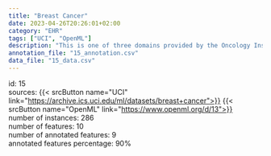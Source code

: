 ```yaml
---
title: "Breast Cancer"
date: 2023-04-26T20:26:01+02:00
category: "EHR"
tags: ["UCI", "OpenML"]
description: "This is one of three domains provided by the Oncology Institute that has repeatedly appeared in the machine learning literature. This data set includes 201 instances of one class and 85 instances of another class. The instances are described by 9 attributes, some of which are linear and some are nominal."
annotation_file: "15_annotation.csv"
data_file: "15_data.csv"
---
```

id: 15 \
sources: {{< srcButton name="UCI" link="https://archive.ics.uci.edu/ml/datasets/breast+cancer">}} {{< srcButton name="OpenML" link="https://www.openml.org/d/13">}}  \
number of instances: 286 \
number of features: 10 \
number of annotated features: 9 \
annotated features percentage: 90% 
